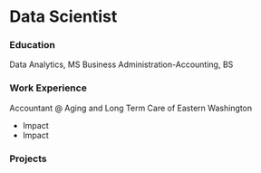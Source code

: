 # Data Scientist

### Education
Data Analytics, MS
Business Administration-Accounting, BS

### Work Experience
Accountant @ Aging and Long Term Care of Eastern Washington
- Impact
- Impact

### Projects
